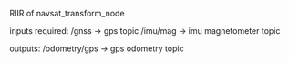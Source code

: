 RIIR of navsat_transform_node

inputs required:
/gnss -> gps topic
/imu/mag -> imu magnetometer topic

outputs:
/odometry/gps -> gps odometry topic
